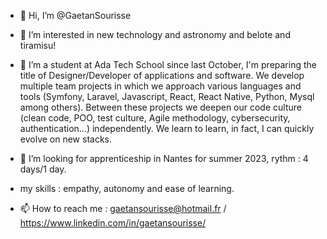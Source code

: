 - 👋 Hi, I’m @GaetanSourisse

- 👀 I’m interested in new technology and astronomy and belote and tiramisu!

- 🌱 I’m a student at Ada Tech School since last October, I'm preparing the title of Designer/Developer of applications and software. We develop multiple team projects in which we approach various languages and tools (Symfony, Laravel, Javascript, React, React Native, Python, Mysql among others). Between these projects we deepen our code culture (clean code, POO, test culture, Agile methodology, cybersecurity, authentication...) independently. We learn to learn, in fact, I can quickly evolve on new stacks.

- 💞️ I’m looking for apprenticeship in Nantes for summer 2023, rythm : 4 days/1 day.

- my skills : empathy, autonomy and ease of learning.

- 📫 How to reach me : gaetansourisse@hotmail.fr / https://www.linkedin.com/in/gaetansourisse/

